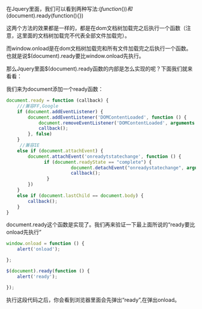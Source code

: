 在Jquery里面，我们可以看到两种写法:$(function(){}) 和$(document).ready(function(){})

这两个方法的效果都是一样的，都是在dom文档树加载完之后执行一个函数（注意，这里面的文档树加载完不代表全部文件加载完）。

而window.onload是在dom文档树加载完和所有文件加载完之后执行一个函数。也就是说$(document).ready要比window.onload先执行。

那么Jquery里面$(document).ready函数的内部是怎么实现的呢？下面我们就来看看：

我们来为document添加一个ready函数：

```javascript
document.ready = function (callback) {
    ///兼容FF,Google
    if (document.addEventListener) {
        document.addEventListener('DOMContentLoaded', function () {
            document.removeEventListener('DOMContentLoaded', arguments.callee, false);
            callback();
        }, false)
    }
     //兼容IE
    else if (document.attachEvent) {
        document.attachEvent('onreadytstatechange', function () {
              if (document.readyState == "complete") {
                        document.detachEvent("onreadystatechange", arguments.callee);
                        callback();
               }
        })
    }
    else if (document.lastChild == document.body) {
        callback();
    }
}
```

document.ready这个函数是实现了。我们再来验证一下最上面所说的“ready要比onload先执行”

```javascript
window.onload = function () {
    alert('onload');

};

$(document).ready(function () {
    alert('ready');

});
```

执行这段代码之后，你会看到浏览器里面会先弹出“ready”,在弹出onload。